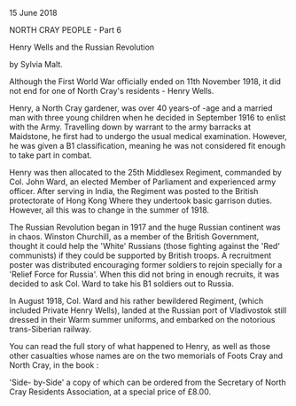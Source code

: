 15 June 2018

NORTH CRAY PEOPLE - Part 6

Henry Wells and the Russian Revolution

by Sylvia Malt.

Although the First World War officially ended on 11th November 1918, it did not end for one of North Cray's residents - Henry Wells.

Henry, a North Cray gardener, was over 40 years-of -age and a married man with three young children when he decided in September 1916 to enlist with the Army. Travelling down by warrant to the army barracks at Maidstone, he first had to undergo the usual medical examination. However, he was given a B1 classification, meaning he was not considered fit enough to take part in combat.

Henry was then allocated to the 25th Middlesex Regiment, commanded by Col. John Ward, an elected Member of Parliament and experienced army officer. After serving in India, the Regiment was posted to the British protectorate of Hong Kong Where they undertook basic garrison duties. However, all this was to change in the summer of 1918.

The Russian Revolution began in 1917 and the huge Russian continent was in chaos. Winston Churchill, as a member of the British Government, thought it could help the 'White' Russians (those fighting against the 'Red' communists) if they could be supported by British troops. A recruitment poster was distributed encouraging former soldiers to rejoin specially for a 'Relief Force for Russia'. When this did not bring in enough recruits, it was decided to ask Col. Ward to take his B1 soldiers out to Russia.

In August 1918, Col. Ward and his rather bewildered Regiment, (which included Private Henry Wells), landed at the Russian port of Vladivostok still dressed in their Warm summer uniforms, and embarked on the notorious trans-Siberian railway.

You can read the full story of what happened to Henry, as well as those other casualties whose names are on the two memorials of Foots Cray and North Cray, in the book :

'Side- by-Side' a copy of which can be ordered from the Secretary of North Cray Residents Association, at a special price of £8.00.
